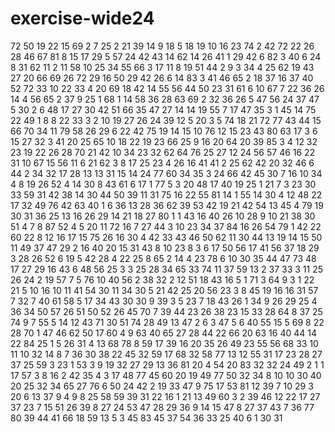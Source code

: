 # exercise-wide24
72
50
19
22
15
69
2
7
25
2
21
39
14
9
18
5
18
19
10
16
23
74
2
42
72
22
26
28
46
67
81
8
15
17
29
5
57
24
42
43
14
62
14
26
41
1
29
42
6
82
3
40
6
24
8
31
62
11
2
11
58
10
25
34
55
66
3
17
11
8
19
51
44
2
9
3
34
4
25
62
19
43
27
20
66
69
26
72
29
16
50
29
42
26
6
14
83
3
41
46
65
2
18
37
16
37
40
52
72
33
10
22
33
4
20
69
18
42
14
55
56
44
50
23
31
61
6
10
67
7
22
36
26
14
4
56
65
2
37
9
25
1
68
1
14
58
36
28
63
69
2
32
36
26
5
47
56
24
37
47
5
30
2
6
48
17
27
30
42
51
66
35
47
27
14
14
19
55
7
17
47
35
3
1
45
14
75
22
49
1
8
8
22
33
3
2
10
19
27
26
24
39
12
5
20
3
5
74
18
21
72
77
43
44
15
66
70
34
11
79
58
26
29
6
22
42
75
19
14
15
10
76
12
15
23
43
80
63
17
3
6
15
27
32
3
41
20
25
65
10
18
22
19
23
66
25
9
16
20
64
20
39
85
3
4
12
32
23
19
22
26
28
70
21
42
10
34
23
32
62
64
76
25
27
12
24
56
57
46
16
22
31
10
67
15
56
11
6
21
62
3
8
17
25
23
4
26
16
41
41
2
25
62
42
20
32
46
6
44
2
34
32
17
28
13
13
31
15
14
24
77
60
34
35
3
24
66
42
45
30
7
16
10
34
4
8
19
26
52
4
14
30
8
43
61
6
17
1
77
5
3
20
48
17
40
19
25
1
21
7
3
23
30
33
59
31
42
38
14
30
44
50
39
11
31
75
16
22
55
81
14
1
55
14
30
4
12
48
22
17
32
49
76
42
63
40
1
6
36
13
28
36
62
39
53
42
19
21
42
54
13
45
4
79
19
30
31
36
25
13
16
26
29
14
21
18
27
80
1
1
43
16
40
26
10
28
9
10
21
38
30
51
4
7
8
87
52
4
5
20
11
72
16
7
27
44
3
10
23
34
37
84
16
26
54
79
1
42
22
60
22
8
12
16
17
15
75
26
16
30
4
42
33
43
46
50
62
11
30
44
13
19
14
15
50
11
49
37
47
29
2
16
40
20
15
31
43
8
10
23
8
3
6
17
50
56
17
41
56
37
18
29
3
28
26
52
6
19
5
42
28
4
22
25
8
65
2
14
4
23
78
6
10
30
35
44
47
73
48
17
27
29
16
43
6
48
56
25
3
3
25
28
34
65
33
74
11
37
59
13
2
37
33
3
11
25
26
24
2
19
57
7
5
76
10
40
56
2
38
32
2
12
51
18
43
16
5
1
71
3
64
9
3
1
22
21
5
10
16
10
11
41
54
30
11
34
30
5
21
42
25
20
56
23
3
8
45
19
16
16
31
57
7
32
7
40
61
58
5
17
34
43
30
30
9
39
3
5
23
7
18
43
26
1
34
9
26
29
25
4
36
34
50
57
26
51
50
52
26
45
70
7
39
44
23
26
38
23
15
33
28
64
8
37
25
74
9
7
55
5
14
12
43
71
30
51
74
28
49
13
47
2
6
3
47
5
6
40
55
15
5
69
8
22
28
70
1
47
46
62
50
17
60
4
9
63
40
65
27
28
44
22
66
20
63
16
40
44
14
22
84
25
1
5
26
31
4
13
68
78
8
59
17
39
16
20
35
26
49
23
55
56
68
33
10
11
10
32
14
8
7
36
30
38
22
45
32
59
17
68
32
58
77
13
12
55
31
17
23
28
27
37
25
59
3
23
1
53
3
9
19
32
27
29
13
36
81
20
4
54
20
83
32
32
24
49
2
1
1
17
57
3
8
16
2
42
35
4
3
17
48
77
45
60
20
19
49
77
50
32
34
8
10
10
30
40
20
25
32
34
65
27
76
6
50
24
42
2
19
33
47
9
75
17
53
81
12
39
7
10
29
3
20
6
13
37
9
4
9
8
25
58
59
39
31
22
16
1
21
13
49
60
3
2
39
46
12
22
17
27
37
23
7
15
51
26
39
8
27
24
53
47
28
29
36
9
14
15
47
8
27
37
43
7
36
77
80
39
44
41
66
18
59
13
5
3
45
83
45
37
54
36
33
25
40
6
1
30
31
